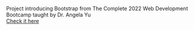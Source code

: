 Project introducing Bootstrap from The Complete 2022 Web Development Bootcamp taught by Dr. Angela Yu  
[Check it here](https://hilylove.github.io/TinDog/)
